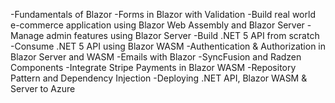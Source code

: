 -Fundamentals of Blazor
-Forms in Blazor with Validation
-Build real world e-commerce application using Blazor Web Assembly and Blazor Server
-Manage admin features using Blazor Server
-Build .NET 5 API from scratch
-Consume .NET 5 API using Blazor WASM
-Authentication & Authorization in Blazor Server and WASM
-Emails with Blazor
-SyncFusion and Radzen Components
-Integrate Stripe Payments in Blazor WASM
-Repository Pattern and Dependency Injection
-Deploying .NET API, Blazor WASM & Server to Azure
